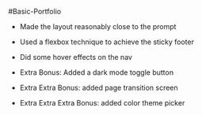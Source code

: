 #Basic-Portfolio

- Made the layout reasonably close to the prompt

- Used a flexbox technique to achieve the sticky footer

- Did some hover effects on the nav

- Extra Bonus: Added a dark mode toggle button

- Extra Extra Bonus: added page transition screen

- Extra Extra Extra Bonus: added color theme picker